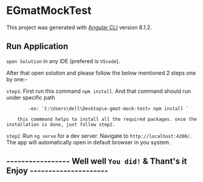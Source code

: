 # EGmatMockTest

This project was generated with [Angular CLI](https://github.com/angular/angular-cli) version 8.1.2.

## Run Application

`open Solution` in any IDE (prefered is `VScode`).

  After that open solution and please follow the below mentioned 2 steps one by one:-

`step1`: First run this command `npm install`. And that command should run under specific path 

            -ex: `C:\Users\dell\Desktop\e-gmat-mock-test> npm install ` 

        this commmand helps to install all the required packages. once the installation is done, just follow step2.

`step2` :Run `ng serve` for a dev server. Navigate to `http://localhost:4200/`. The app will automatically open in default browser in you system.

 
## ----------------- Well well `You did!` & Thant's it Enjoy ---------------------

